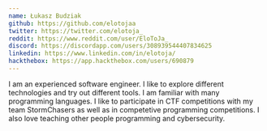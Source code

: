 ```yaml
---
name: Łukasz Budziak
github: https://github.com/elotojaa
twitter: https://twitter.com/elotoja_
reddit: https://www.reddit.com/user/EloToJa_
discord: https://discordapp.com/users/308939544407834625
linkedin: https://www.linkedin.com/in/elotoja/
hackthebox: https://app.hackthebox.com/users/690879
---
```


I am an experienced software engineer. I like to explore different
technologies and try out different tools. I am familiar with many
programming languages. I like to participate in CTF competitions with my
team StormChasers as well as in competetive programming competitions. I also
love teaching other people programming and cybersecurity.

